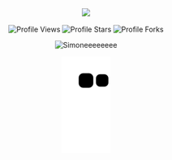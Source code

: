 <div id="header" align="center">
  <img src="https://media.discordapp.net/attachments/561607341607223317/985478703003869214/unknown-removebg-preview.png" width="100"/>
</div>
<p align="center">
<img src="https://komarev.com/ghpvc/?username=Simoneeeeeeee&label=Profile%20Views&color=ff8000&style=flat&label=Profile-Views" alt="Profile Views">

<img src="https://img.shields.io/badge/dynamic/json?&label=Profile-Stars&color=ff8000&style=flat&style=for-the-badge&query=%24.stars&url=https://api.github-star-counter.workers.dev/user/Simoneeeeeeee" alt="Profile Stars">

<img src="https://img.shields.io/badge/dynamic/json?&label=Profile-Forks&color=ff8000&style=flat&style=for-the-badge&query=%24.forks&url=https://api.github-star-counter.workers.dev/user/Simoneeeeeeee" alt="Profile Forks">
  
<p align="center"><img src="https://github-readme-stats.vercel.app/api/top-langs?username=Simoneeeeeeee&count_private=true&hide=procfile&theme=dark&border_color=000000&cache_seconds=1800&layout=compact&langs_count=10&custom_title=Most Used Coding Languages&color=ff8000" alt="Simoneeeeeeee" /> </p>

<p align="center">
<a href="https://discord.gg/casadev" target="_blank"><img src="https://github.com/rafaballerini/rafaballerini/blob/output/github-contribution-grid-snake.svg" alt="sneke"></p>
